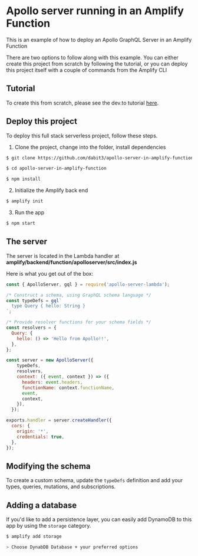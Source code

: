 # Apollo server running in an Amplify Function

This is an example of how to deploy an Apollo GraphQL Server in an Amplify Function

There are two options to follow along with this example. You can either create this project from scratch by following the tutorial, or you can deploy this project itself with a couple of commands from the Amplify CLI

## Tutorial

To create this from scratch, please see the dev.to tutorial [here](https://dev.to/aws/10-minute-tutorial-deploy-an-apollo-graphql-server-with-amplify-functions-38p1).

## Deploy this project

To deploy this full stack serverless project, follow these steps.

1. Clone the project, change into the folder, install dependencies

```sh
$ git clone https://github.com/dabit3/apollo-server-in-amplify-function.git

$ cd apollo-server-in-amplify-function

$ npm install
```

2. Initialize the Amplify back end

```sh
$ amplify init
```

3. Run the app

```sh
$ npm start
```

## The server

The server is located in the Lambda handler at __amplify/backend/function/apolloserver/src/index.js__

Here is what you get out of the box:

```js
const { ApolloServer, gql } = require('apollo-server-lambda');

/* Construct a schema, using GraphQL schema language */
const typeDefs = gql`
  type Query { hello: String }
`;

/* Provide resolver functions for your schema fields */
const resolvers = {
  Query: {
    hello: () => 'Hello from Apollo!!',
  },
};

const server = new ApolloServer({
    typeDefs,
    resolvers,
    context: ({ event, context }) => ({
      headers: event.headers,
      functionName: context.functionName,
      event,
      context,
    }),
  });

exports.handler = server.createHandler({
  cors: {
    origin: '*',
    credentials: true,
  },
});
```

## Modifying the schema

To create a custom schema, update the `typeDefs` definition and add your types, queries, mutations, and subscriptions.

## Adding a database

If you'd like to add a persistence layer, you can easily add DynamoDB to this app by using the `storage` category.

```sh
$ amplify add storage

> Choose DynabDB Database + your preferred options
```